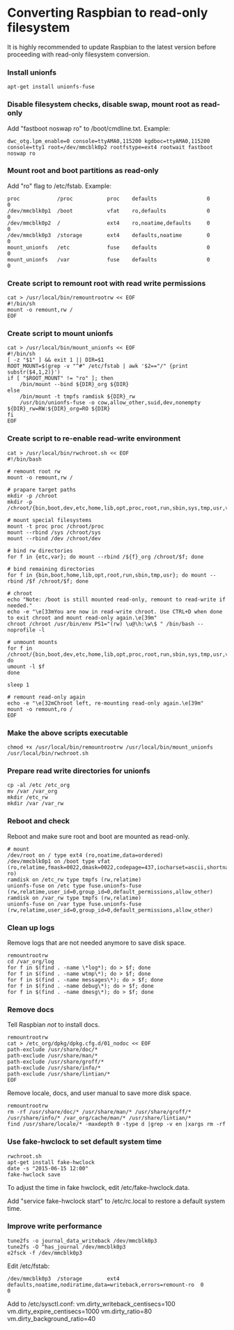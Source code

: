 # Converting Raspbian to read-only filesystem

It is highly recommended to update Raspbian to the latest version before proceeding with read-only filesystem conversion.

### Install unionfs
```
apt-get install unionfs-fuse
```

### Disable filesystem checks, disable swap, mount root as read-only
Add "fastboot noswap ro" to /boot/cmdline.txt.
Example:
```
dwc_otg.lpm_enable=0 console=ttyAMA0,115200 kgdboc=ttyAMA0,115200 console=tty1 root=/dev/mmcblk0p2 rootfstype=ext4 rootwait fastboot noswap ro
```

### Mount root and boot partitions as read-only
Add "ro" flag to /etc/fstab.
Example:
```
proc            /proc           proc    defaults                0       0
/dev/mmcblk0p1  /boot           vfat    ro,defaults             0       0
/dev/mmcblk0p2  /               ext4    ro,noatime,defaults     0       0
/dev/mmcblk0p3  /storage        ext4    defaults,noatime        0       0
mount_unionfs   /etc            fuse    defaults                0       0
mount_unionfs   /var            fuse    defaults                0       0
```

### Create script to remount root with read write permissions
```
cat > /usr/local/bin/remountrootrw << EOF
#!/bin/sh
mount -o remount,rw /
EOF
```

### Create script to mount unionfs
```
cat > /usr/local/bin/mount_unionfs << EOF
#!/bin/sh
[ -z "$1" ] && exit 1 || DIR=$1
ROOT_MOUNT=$(grep -v "^#" /etc/fstab | awk '$2=="/" {print substr($4,1,2)}')
if [ "$ROOT_MOUNT" != "ro" ]; then
	/bin/mount --bind ${DIR}_org ${DIR}
else
	/bin/mount -t tmpfs ramdisk ${DIR}_rw
	/usr/bin/unionfs-fuse -o cow,allow_other,suid,dev,nonempty ${DIR}_rw=RW:${DIR}_org=RO ${DIR}
fi
EOF
```

### Create script to re-enable read-write environment
```
cat > /usr/local/bin/rwchroot.sh << EOF
#!/bin/bash

# remount root rw
mount -o remount,rw /

# prapare target paths
mkdir -p /chroot
mkdir -p /chroot/{bin,boot,dev,etc,home,lib,opt,proc,root,run,sbin,sys,tmp,usr,var}

# mount special filesystems
mount -t proc proc /chroot/proc
mount --rbind /sys /chroot/sys
mount --rbind /dev /chroot/dev

# bind rw directories
for f in {etc,var}; do mount --rbind /${f}_org /chroot/$f; done

# bind remaining directories
for f in {bin,boot,home,lib,opt,root,run,sbin,tmp,usr}; do mount --rbind /$f /chroot/$f; done

# chroot
echo "Note: /boot is still mounted read-only, remount to read-write if needed."
echo -e "\e[33mYou are now in read-write chroot. Use CTRL+D when done to exit chroot and mount read-only again.\e[39m"
chroot /chroot /usr/bin/env PS1="(rw) \u@\h:\w\$ " /bin/bash --noprofile -l

# unmount mounts
for f in /chroot/{bin,boot,dev,etc,home,lib,opt,proc,root,run,sbin,sys,tmp,usr,var}; do
umount -l $f
done

sleep 1

# remount read-only again
echo -e "\e[32mChroot left, re-mounting read-only again.\e[39m"
mount -o remount,ro /
EOF
```

### Make the above scripts executable
```
chmod +x /usr/local/bin/remountrootrw /usr/local/bin/mount_unionfs /usr/local/bin/rwchroot.sh
```

### Prepare read write directories for unionfs
```
cp -al /etc /etc_org
mv /var /var_org
mkdir /etc_rw
mkdir /var /var_rw
```

### Reboot and check
Reboot and make sure root and boot are mounted as read-only.
```
# mount
/dev/root on / type ext4 (ro,noatime,data=ordered)
/dev/mmcblk0p1 on /boot type vfat (ro,relatime,fmask=0022,dmask=0022,codepage=437,iocharset=ascii,shortname=mixed,errors=remount-ro)
ramdisk on /etc_rw type tmpfs (rw,relatime)
unionfs-fuse on /etc type fuse.unionfs-fuse (rw,relatime,user_id=0,group_id=0,default_permissions,allow_other)
ramdisk on /var_rw type tmpfs (rw,relatime)
unionfs-fuse on /var type fuse.unionfs-fuse (rw,relatime,user_id=0,group_id=0,default_permissions,allow_other)
```

### Clean up logs
Remove logs that are not needed anymore to save disk space.
```
remountrootrw
cd /var_org/log
for f in $(find . -name \*log*); do > $f; done
for f in $(find . -name wtmp\*); do > $f; done
for f in $(find . -name messages\*); do > $f; done
for f in $(find . -name debug\*); do > $f; done
for f in $(find . -name dmesg\*); do > $f; done
```

### Remove docs
Tell Raspbian *not* to install docs.
```
remountrootrw
cat > /etc_org/dpkg/dpkg.cfg.d/01_nodoc << EOF
path-exclude /usr/share/doc/*
path-exclude /usr/share/man/*
path-exclude /usr/share/groff/*
path-exclude /usr/share/info/*
path-exclude /usr/share/lintian/*
EOF
```

Remove locale, docs, and user manual to save more disk space.
```
remountrootrw
rm -rf /usr/share/doc/* /usr/share/man/* /usr/share/groff/* /usr/share/info/* /var_org/cache/man/* /usr/share/lintian/*
find /usr/share/locale/* -maxdepth 0 -type d |grep -v en |xargs rm -rf
```

### Use fake-hwclock to set default system time
```
rwchroot.sh
apt-get install fake-hwclock
date -s "2015-06-15 12:00"
fake-hwclock save
```

To adjust the time in fake hwclock, edit /etc/fake-hwclock.data.

Add "service fake-hwclock start" to /etc/rc.local to restore a default system time.


### Improve write performance
```
tune2fs -o journal_data_writeback /dev/mmcblk0p3
tune2fs -O ^has_journal /dev/mmcblk0p3
e2fsck -f /dev/mmcblk0p3
```
Edit /etc/fstab:
```
/dev/mmcblk0p3  /storage        ext4    defaults,noatime,nodiratime,data=writeback,errors=remount-ro  0       0
```
Add to /etc/sysctl.conf:
vm.dirty_writeback_centisecs=100
vm.dirty_expire_centisecs=1000
vm.dirty_ratio=80
vm.dirty_background_ratio=40

